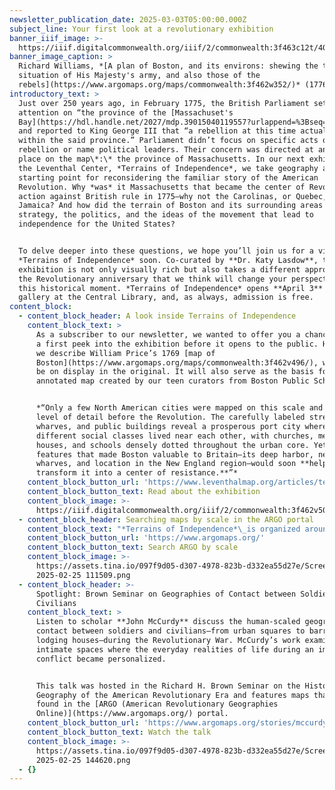 ```yaml
---
newsletter_publication_date: 2025-03-03T05:00:00.000Z
subject_line: Your first look at a revolutionary exhibition
banner_iiif_image: >-
  https://iiif.digitalcommonwealth.org/iiif/2/commonwealth:3f463c12t/405,1766,6792,2812/1200,/0/default.jpg
banner_image_caption: >
  Richard Williams, *[A plan of Boston, and its environs: shewing the true
  situation of His Majesty's army, and also those of the
  rebels](https://www.argomaps.org/maps/commonwealth:3f462w352/)* (1776)
introductory_text: >
  Just over 250 years ago, in February 1775, the British Parliament set its
  attention on “the province of the [Massachuset's
  Bay](https://hdl.handle.net/2027/mdp.39015040119557?urlappend=%3Bseq=151%3Bownerid=1304246-157),”
  and reported to King George III that “a rebellion at this time actually exists
  within the said province.” Parliament didn’t focus on specific acts of
  rebellion or name political leaders. Their concern was directed at an entire
  place on the map\*:\* the province of Massachusetts. In our next exhibition at
  the Leventhal Center, *Terrains of Independence*, we take geography as the
  starting point for reconsidering the familiar story of the American
  Revolution. Why *was* it Massachusetts that became the center of Revolutionary
  action against British rule in 1775—why not the Carolinas, or Quebec, or
  Jamaica? And how did the terrain of Boston and its surrounding areas shape the
  strategy, the politics, and the ideas of the movement that lead to
  independence for the United States?


  To delve deeper into these questions, we hope you’ll join us for a visit
  *Terrains of Independence* soon. Co-curated by **Dr. Katy Lasdow**, the
  exhibition is not only visually rich but also takes a different approach to
  the Revolutionary anniversary that we think will change your perspective on
  this historical moment. *Terrains of Independence* opens **April 3** in our
  gallery at the Central Library, and, as always, admission is free.
content_block:
  - content_block_header: A look inside Terrains of Independence
    content_block_text: >
      As a subscriber to our newsletter, we wanted to offer you a chance to get
      a first peek into the exhibition before it opens to the public. Here’s how
      we describe William Price’s 1769 [map of
      Boston](https://www.argomaps.org/maps/commonwealth:3f462v496/), which will
      be on display in the original. It will also serve as the basis for a new
      annotated map created by our teen curators from Boston Public Schools.


      *“Only a few North American cities were mapped on this scale and at this
      level of detail before the Revolution. The carefully labeled streets,
      wharves, and public buildings reveal a prosperous port city where
      different social classes lived near each other, with churches, meeting
      houses, and schools densely dotted throughout the urban core. Yet the very
      features that made Boston valuable to Britain—its deep harbor, network of
      wharves, and location in the New England region—would soon **help
      transform it into a center of resistance.**”*
    content_block_button_url: 'https://www.leventhalmap.org/articles/terrains-of-independence-preview/'
    content_block_button_text: Read about the exhibition
    content_block_image: >-
      https://iiif.digitalcommonwealth.org/iiif/2/commonwealth:3f462v50z/2323,679,2666,5165/,1200/0/default.jpg
  - content_block_header: Searching maps by scale in the ARGO portal
    content_block_text: "*Terrains of Independence*\_is organized around the different\_*scales*\_of geography that shaped people’s experiences during the Revolutionary era. The maps in the Leventhal Center’s collections for this period range in scale from hand-drawn plans of forts and battlements to vast depictions of the western hemisphere. In the show, five scales—Empire, Region, City, Landmark, and Nation—become a powerful framework for understanding how place matters in shaping historical events.\n\nIn the [ARGO (American Revolutionary Geographies Online)](https://www.argomaps.org/) portal homepage, you’ll find a search feature that allows you to explore digitized maps by geographic scale. You can focus on each region or scale down to the tiniest plans of forts and individual buildings. Can you imagine how different scales of map were originally used for different purposes?\n"
    content_block_button_url: 'https://www.argomaps.org/'
    content_block_button_text: Search ARGO by scale
    content_block_image: >-
      https://assets.tina.io/097f9d05-d307-4978-823b-d332ea55d27e/Screenshot
      2025-02-25 111509.png
  - content_block_header: >-
      Spotlight: Brown Seminar on Geographies of Contact between Soldiers and
      Civilians
    content_block_text: >
      Listen to scholar **John McCurdy** discuss the human-scaled geographies of
      contact between soldiers and civilians—from urban squares to barracks and
      lodging houses—during the Revolutionary War. McCurdy’s work examines the
      intimate spaces where the everyday realities of life during an imperial
      conflict became personalized.


      This talk was hosted in the Richard H. Brown Seminar on the Historical
      Geography of the American Revolutionary Era and features maps that can be
      found in the [ARGO (American Revolutionary Geographies
      Online)](https://www.argomaps.org/) portal.
    content_block_button_url: 'https://www.argomaps.org/stories/mccurdy-soldier-civilian-contact/'
    content_block_button_text: Watch the talk
    content_block_image: >-
      https://assets.tina.io/097f9d05-d307-4978-823b-d332ea55d27e/Screenshot
      2025-02-25 144620.png
  - {}
---
```


